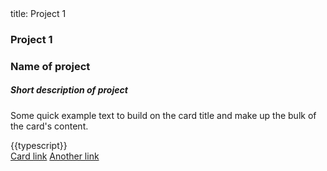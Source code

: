 <frontmatter>
  title: Project 1
</frontmatter>

<br>

### Project 1

<div class="card mb-3">
  <h3 class="card-header">Name of project</h3>
  <div class="card-body">
    <h5 class="card-title">Short description of project</h5>
  </div>
  <pic src="../contents/assests/MarkbindExample.png" width="500" alt="project-display"/>
  <div class="card-body">
    <p class="card-text">Some quick example text to build on the card title and make up the bulk of the card's content.</p>
    {{typescript}}
  </div>
  <div class="card-body">
    <a href="#" class="btn btn-primary">Card link</a>
    <a href="#" class="btn btn-primary">Another link</a>
  </div>
</div>
